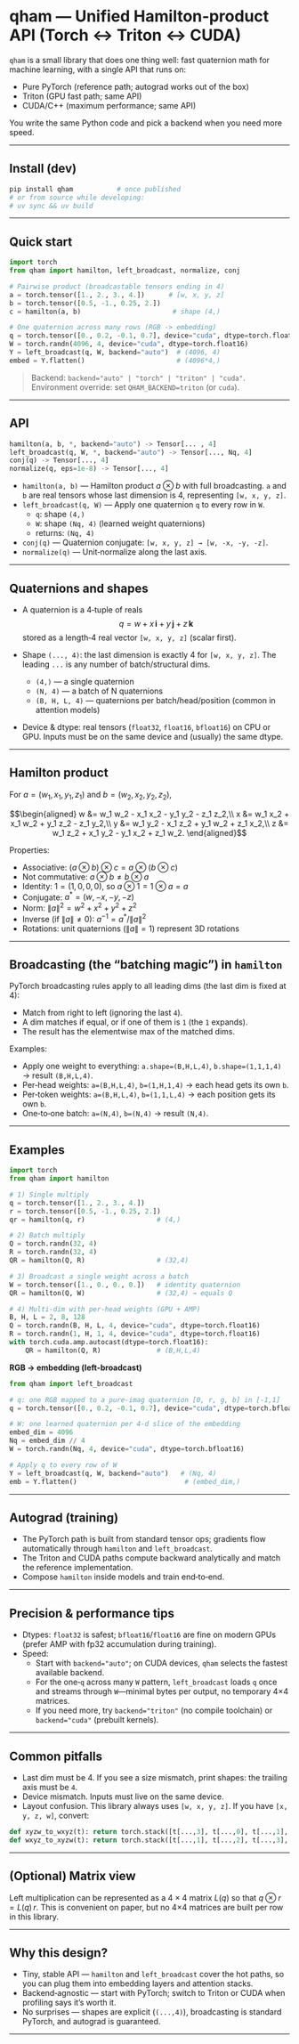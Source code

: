 # qham — Unified Hamilton‑product API (Torch ↔ Triton ↔ CUDA)

`qham` is a small library that does one thing well: fast quaternion math for machine learning, with a single API that runs on:

- Pure PyTorch (reference path; autograd works out of the box)
- Triton (GPU fast path; same API)
- CUDA/C++ (maximum performance; same API)

You write the same Python code and pick a backend when you need more speed.

---

## Install (dev)

```bash
pip install qham           # once published
# or from source while developing:
# uv sync && uv build
```

---

## Quick start

```python
import torch
from qham import hamilton, left_broadcast, normalize, conj

# Pairwise product (broadcastable tensors ending in 4)
a = torch.tensor([1., 2., 3., 4.])      # [w, x, y, z]
b = torch.tensor([0.5, -1., 0.25, 2.])
c = hamilton(a, b)                       # shape (4,)

# One quaternion across many rows (RGB -> embedding)
q = torch.tensor([0., 0.2, -0.1, 0.7], device="cuda", dtype=torch.float16)  # pure imaginary RGB quaternion
W = torch.randn(4096, 4, device="cuda", dtype=torch.float16)                # learned weight quaternions
Y = left_broadcast(q, W, backend="auto")  # (4096, 4)
embed = Y.flatten()                       # (4096*4,)
```

> Backend: `backend="auto" | "torch" | "triton" | "cuda"`.
> Environment override: set `QHAM_BACKEND=triton` (or `cuda`).

---

## API

```python
hamilton(a, b, *, backend="auto") -> Tensor[... , 4]
left_broadcast(q, W, *, backend="auto") -> Tensor[..., Nq, 4]
conj(q) -> Tensor[..., 4]
normalize(q, eps=1e-8) -> Tensor[..., 4]
```

- `hamilton(a, b)` — Hamilton product $a \otimes b$ with full broadcasting. `a` and `b` are real tensors whose last dimension is 4, representing `[w, x, y, z]`.
- `left_broadcast(q, W)` — Apply one quaternion `q` to every row in `W`.
  - `q`: shape `(4,)`
  - `W`: shape `(Nq, 4)` (learned weight quaternions)
  - returns: `(Nq, 4)`
- `conj(q)` — Quaternion conjugate: `[w, x, y, z] → [w, -x, -y, -z]`.
- `normalize(q)` — Unit‑normalize along the last axis.

---

## Quaternions and shapes

- A quaternion is a 4‑tuple of reals
  $$q = w + x\,\mathbf{i} + y\,\mathbf{j} + z\,\mathbf{k}$$
  stored as a length‑4 real vector `[w, x, y, z]` (scalar first).

- Shape `(..., 4)`: the last dimension is exactly 4 for `[w, x, y, z]`. The leading `...` is any number of batch/structural dims.
  - `(4,)` — a single quaternion
  - `(N, 4)` — a batch of N quaternions
  - `(B, H, L, 4)` — quaternions per batch/head/position (common in attention models)

- Device & dtype: real tensors (`float32`, `float16`, `bfloat16`) on CPU or GPU. Inputs must be on the same device and (usually) the same dtype.

---

## Hamilton product

For $a=(w_1,x_1,y_1,z_1)$ and $b=(w_2,x_2,y_2,z_2)$,

$$\begin{aligned}
w &= w_1 w_2 - x_1 x_2 - y_1 y_2 - z_1 z_2,\\
x &= w_1 x_2 + x_1 w_2 + y_1 z_2 - z_1 y_2,\\
y &= w_1 y_2 - x_1 z_2 + y_1 w_2 + z_1 x_2,\\
z &= w_1 z_2 + x_1 y_2 - y_1 x_2 + z_1 w_2.
\end{aligned}$$

Properties:

- Associative: $(a\otimes b)\otimes c = a\otimes(b\otimes c)$
- Not commutative: $a\otimes b \ne b\otimes a$
- Identity: $1=(1,0,0,0)$, so $a\otimes1=1\otimes a=a$
- Conjugate: $a^*=(w,-x,-y,-z)$
- Norm: $\lVert a\rVert^2=w^2+x^2+y^2+z^2$
- Inverse (if $\lVert a\rVert\ne 0$): $a^{-1}=a^*/\lVert a\rVert^2$
- Rotations: unit quaternions ($\lVert a\rVert=1$) represent 3D rotations

---

## Broadcasting (the “batching magic”) in `hamilton`

PyTorch broadcasting rules apply to all leading dims (the last dim is fixed at 4):

- Match from right to left (ignoring the last `4`).
- A dim matches if equal, or if one of them is `1` (the `1` expands).
- The result has the elementwise max of the matched dims.

Examples:

- Apply one weight to everything: `a.shape=(B,H,L,4)`, `b.shape=(1,1,1,4)` → result `(B,H,L,4)`.
- Per‑head weights: `a=(B,H,L,4)`, `b=(1,H,1,4)` → each head gets its own `b`.
- Per‑token weights: `a=(B,H,L,4)`, `b=(1,1,L,4)` → each position gets its own `b`.
- One‑to‑one batch: `a=(N,4)`, `b=(N,4)` → result `(N,4)`.

---

## Examples

```python
import torch
from qham import hamilton

# 1) Single multiply
q = torch.tensor([1., 2., 3., 4.])
r = torch.tensor([0.5, -1., 0.25, 2.])
qr = hamilton(q, r)                  # (4,)

# 2) Batch multiply
Q = torch.randn(32, 4)
R = torch.randn(32, 4)
QR = hamilton(Q, R)                  # (32,4)

# 3) Broadcast a single weight across a batch
W = torch.tensor([1., 0., 0., 0.])   # identity quaternion
QR = hamilton(Q, W)                  # (32,4) → equals Q

# 4) Multi-dim with per-head weights (GPU + AMP)
B, H, L = 2, 8, 128
Q = torch.randn(B, H, L, 4, device="cuda", dtype=torch.float16)
R = torch.randn(1, H, 1, 4, device="cuda", dtype=torch.float16)
with torch.cuda.amp.autocast(dtype=torch.float16):
    QR = hamilton(Q, R)              # (B,H,L,4)
```

**RGB → embedding (left‑broadcast)**

```python
from qham import left_broadcast

# q: one RGB mapped to a pure-imag quaternion [0, r, g, b] in [-1,1]
q = torch.tensor([0., 0.2, -0.1, 0.7], device="cuda", dtype=torch.bfloat16)

# W: one learned quaternion per 4-d slice of the embedding
embed_dim = 4096
Nq = embed_dim // 4
W = torch.randn(Nq, 4, device="cuda", dtype=torch.bfloat16)

# Apply q to every row of W
Y = left_broadcast(q, W, backend="auto")   # (Nq, 4)
emb = Y.flatten()                           # (embed_dim,)
```

---

## Autograd (training)

- The PyTorch path is built from standard tensor ops; gradients flow automatically through `hamilton` and `left_broadcast`.
- The Triton and CUDA paths compute backward analytically and match the reference implementation.
- Compose `hamilton` inside models and train end‑to‑end.

---

## Precision & performance tips

- Dtypes: `float32` is safest; `bfloat16`/`float16` are fine on modern GPUs (prefer AMP with fp32 accumulation during training).
- Speed:
  - Start with `backend="auto"`; on CUDA devices, `qham` selects the fastest available backend.
  - For the one‑`q` across many `W` pattern, `left_broadcast` loads `q` once and streams through `W`—minimal bytes per output, no temporary 4×4 matrices.
  - If you need more, try `backend="triton"` (no compile toolchain) or `backend="cuda"` (prebuilt kernels).

---

## Common pitfalls

- Last dim must be 4. If you see a size mismatch, print shapes: the trailing axis must be `4`.
- Device mismatch. Inputs must live on the same device.
- Layout confusion. This library always uses `[w, x, y, z]`. If you have `[x, y, z, w]`, convert:

```python
def xyzw_to_wxyz(t): return torch.stack([t[...,3], t[...,0], t[...,1], t[...,2]], -1)
def wxyz_to_xyzw(t): return torch.stack([t[...,1], t[...,2], t[...,3], t[...,0]], -1)
```

---

## (Optional) Matrix view

Left multiplication can be represented as a $4\times4$ matrix $L(q)$ so that $q\otimes r = L(q)\,r$. This is convenient on paper, but no 4×4 matrices are built per row in this library.

---

## Why this design?

- Tiny, stable API — `hamilton` and `left_broadcast` cover the hot paths, so you can plug them into embedding layers and attention stacks.
- Backend‑agnostic — start with PyTorch; switch to Triton or CUDA when profiling says it’s worth it.
- No surprises — shapes are explicit (`(...,4)`), broadcasting is standard PyTorch, and autograd is guaranteed.

---

